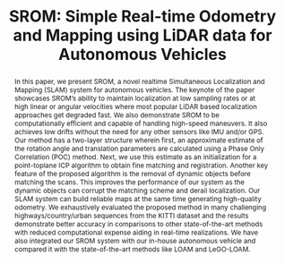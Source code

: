 ---
layout: project-page-new
title: "SROM: Simple Real-time Odometry and Mapping using LiDAR data for Autonomous Vehicles"
authors:
  - name: Nivedita Rufus
    sup: 1
  - name: Unni Krishnan R. Nair
    sup: 1
  - name: A.V.S Sai Bhargav Kumar
    sup: 1
  - name: Vashist Madiraju
    sup: 1
  - name: K. Madhava Krishna
    sup: 1
affiliations:
  - name: IIIT Hyderabad, India
    link: https://robotics.iiit.ac.in
    sup: 1
permalink: /publications/2020/Rufus_SROM/
abstract: "In this paper, we present SROM, a novel realtime Simultaneous Localization and Mapping (SLAM) system for autonomous vehicles. The keynote of the paper showcases SROM’s ability to maintain localization at low sampling rates or at high linear or angular velocities where most popular LiDAR based localization approaches get degraded fast. We also demonstrate SROM to be computationally efficient and capable of handling high-speed maneuvers. It also achieves low drifts without the need for any other sensors like IMU and/or GPS. Our method has a two-layer structure wherein first, an approximate estimate of the rotation angle and translation parameters are calculated using a Phase Only Correlation (POC) method. Next, we use this estimate as an initialization for a point-toplane ICP algorithm to obtain fine matching and registration. Another key feature of the proposed algorithm is the removal of dynamic objects before matching the scans. This improves the performance of our system as the dynamic objects can corrupt the matching scheme and derail localization. Our SLAM system can build reliable maps at the same time generating high-quality odometry. We exhaustively evaluated the proposed method in many challenging highways/country/urban sequences from the KITTI dataset and the results demonstrate better accuracy in comparisons to other state-of-the-art methods with reduced computational expense aiding in real-time realizations. We have also integrated our SROM system with our in-house autonomous vehicle and compared it with the state-of-the-art methods like LOAM and LeGO-LOAM."
paper: https://robotics.iiit.ac.in/uploads/Main/Publications/nivedita_etal_iv20.pdf
iframe: https://www.youtube.com/embed/hH9YdSmOOyE

---